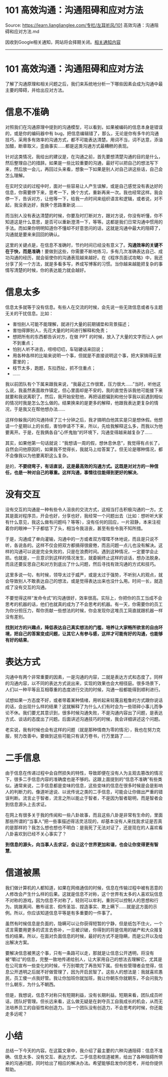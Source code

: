 # 101  高效沟通：沟通阻碍和应对方法 

Source: https://learn.lianglianglee.com/专栏/左耳听风/101  高效沟通：沟通阻碍和应对方法.md

因收到Google相关通知，网站将会择期关闭。[相关通知内容](https://lumendatabase.org/notices/44265620)

---

# 101 高效沟通：沟通阻碍和应对方法

了解了沟通原理和相关问题之后，我们来系统地分析一下哪些因素会成为沟通中最主要的障碍，并给出应对方法。

# 信息不准确

对照我们在沟通原理中提到的沟通模型，可以看到，如果被编码的信息本身是错误的，或是你的编码器中有 bug，把信息编辑错了，那么，无论是你有多牛的沟通技巧，采用多有效率的沟通方式，都不可能表达清楚。用词不当，词不达意，添油加醋，断章取义，歪曲事实……都是这类沟通方式最糟糕的表现。

针对这类情况，我给出的建议是，在沟通之前，首先要想清楚沟通的目的是什么，然后整理自己的措辞。如果是一些比较重要的沟通，最好可以把自己的想法写下来，然后放一会儿，再回过头来看，想象一下如果是别人对自己讲这些话，自己会怎么理解。

在实时交谈的过程中时，面对一些容易让人产生误解，或是自己感觉没有表达好的信息，你需要停下来，思考一下，换个方式，重新再来一次。我也经常这样。我会停一下，告诉对方，让他等一下，给我一点时间来组织语言和逻辑，或者说，对不起，我没表达好，我换个思路重新说……

而当别人没有表达清楚的时候，你要及时打断对方，跟对方说，你没有听懂，你不知道这是什么意思，是否可以重新澄清一下，等等。这都是我们日常沟通中惯用的手法。而如果你明明知道你不懂却不好意思问的话，这就是沟通中最大的阻碍了，沟通就是要来来回回的确认。

这里的关键点是，在信息不准确时，节约时间已经没有意义了。**沟通效率的关键不在于快，而是准确**！要做到这些，你需要不断地练习，多有几次准确表达自己、成功沟通的经历，就会驱使你的沟通表现越来越好。在《程序员面试攻略》中，我还分享了另一个方法，就是多看多写，养成写博客的习惯。当你越来越能把复杂的事情写清楚的时候，你的表达能力就会越好。

# 信息太多

信息太多就等于没有信息。有些人在交流的时候，会先说一些无效信息或者与主题无关的干扰信息。比如：

* 害怕别人可能不能理解，就进行大量的前期铺垫和背景描述；
* 害怕得罪别人，先花大量的时间进行解释和免责；
* 想把所有的东西都告诉对方，在做 PPT 的时候，放入了大量的文字而让人 get 不到重点；
* 怕别人听不进去，唠唠叨叨，车轱辘话来回说；
* 用各种各样的比喻来说明一个事，但就是不直接说明这个事，把大家搞得云里雾里的；
* 枝节太多，跑题，东拉西扯，抓不住重点；
* ……

我以前团队有个下属来跟我来说，“我最近工作很累，压力很大……”当时，听他这么说，我虽然表面故作镇定，但心里面却是不安的，我的直觉告诉我他可能接下来就要和我说离职了。然后，我开始安慰他，再把话题偏到和他分享我以前遇到相似的情况时我是怎么怎么做的。结果换来的是更多的解释，他跟我表达更复杂的情况，于是我又在帮他想办法……

这样你躲我闪的沟通持续了三十分钟之后，我才搞明白他其实是只是想休假。他想请一个星期以上的长假，害怕申请不下来，所以，先给我解释这么多，而我以为他要离开。于是，在我俩各自“心怀鬼胎”的环境下，沟通变得越来越复杂了……

其实，如果他第一句话就说：“我想请一周的假，想休息休息”，我觉得有点长了，自然会问他原因的，如果我不觉得长，我就马上给答案了。但无论是哪种情况，都不会像我以为他要离职这么复杂。

是的，**不要绕弯子，有话直说，这是最高效的沟通方式。这既是对对方的一种信任，也是一种对自己的尊重。这样沟通，事情往往能得到更好的解决**。

# 没有交互

没有交互的沟通是一种有些令人沮丧的交流方式，这相当打击积极沟通的一方。尤其是面对程序员，开会也好，分享也好，我经常一个问题出去（比如：想听听大家有什么意见，我这么做有问题吗？等等），没有任何的回应，一片寂静，本来注视着你的眼神一下子都低下了头，相当令我沮丧，甚至有些令我不知所措。

于是，沟通成了单向灌输，沟通中的一方或者双方喋喋不休地说，而且是只说不听，各说各的。这样不仅会把双方都搞得很疲倦，而且问题一点儿也没有解决。这样的沟通可以说是完全失败的，只是在浪费时间。遇到这种情况，一定要学会止损。也就是，一旦意识到这样的情况发生，就委婉终止这样的谈话，想办法脱身。而且还要反思自己和对方到底出了什么问题，然后寻找有效沟通的方式和技巧。

这里多说一句，有时候，领导太过于威严，或是太过于强势，不听别人的观点，就会导致别人不敢表达自己的想法，或是觉得表达出来也没什么用。时间一长，就造成了没有交互的沟通。

不要觉得这样“发命令式”的沟通很好，效率很高。实际上，你把你的员工当成不会思考的机器的话，他们也就真的成为了不会思考的机器。有一天，你需要你的员工为你分担压力，帮你贡献一些想法的时候，你会发现你这堆员工简直就跟机器一样没有差别。

**找到对方的兴趣点，降低表达自己真实想法的门槛，培养让大家畅所欲言的自由环境，把自己的答案变成问题，让其它人有参与感，这样才可能有好的沟通，也能够有好的结果**。

# 表达方式

沟通中有两个非常重要的因素，一是沟通的内容，二就是表达方式和态度了。同样的沟通内容，以不同的表达方式说出来，实现的效果也会大相径庭。很多场景下，人们以一种平等且互相尊重的态度进行交流的时候，沟通一般都能得到顺利进行。

试想如果一方态度不好，或者带着某种情绪，用听起来轻蔑且粗鲁的方式跟你说话的话，会出现什么样的结果？这就解释了为什么人们有时会为一些琐碎小事儿而争论不休。我们要尤其意识到，很多时候沟通失败，不是沟通内容出了问题，是表达方式、谈话的态度出了问题。后面讲述沟通技巧的时候，我会详细讲述这个问题。

老实说，我有时候也会有这样的问题（就是那种情商为零的情况），我也在努力克服，努力改善中。要做到这些可能只有读万卷书，行万里路了……

# 二手信息

由于信息在传递过程中会自然损失的特性，导致即便在没有人为主观去篡改的情况下，很多二手信息内容的准确度也是不够的。这跟上面提到的“信息不准确”有些类似。通常来说，二手信息都是变味的信息，这些变味的信息在很多时候是会是影响人的判断力的。像道听途说、以讹传讹之类的二手信息，可能会让你做出严重的错误判断。流言止于智者，流言之所以能止于智者，不是因为智者聪明，而是智者会到信息源头上去求证。

在网上有很多关于我的传闻和一些八卦故事，而且这些八卦是非常有生命的，里面那些所谓的“当事人”把一些事描述得活灵活现的，却基本没有人来找我求证是否真的是那样的？我怎么想也想也不明白：是我死了无法对证了，还是现在的人喜欢看八卦喜欢到已经不关心事实了？

**到信息的源头，向当事人去求证，会让这个世界更加和谐，也会让你变得更有智慧**。

# 信道被黑

我们做计算机的人都知道，如果在网络通信的时候，信息在传输过程中被有恶意的人修改会产生什么样的后果。这就是信息不对称，这个世界有太多的人喜欢玩信息不对称的游戏，因为信息不对称了，轻则可以牟利，重则可以控制人的思想和行为。挑拨离间、散布谣言、假传圣旨、捏造事实、欺上瞒下……就是这方面的示例。所以，你应该知道信息平等是有多重要的一件事了。

虽然有时候信息是负面的，隐瞒可以让你获得短暂的宁静，但是纸包不住火，一个谎言需要用更多的谎言去弥补，一旦被识破，你得到的将是信用的破产和大众报复性的结果。所以，在面对负面信息的时候，最好的方式不是隐瞒，而是公开以及给出解决方案。

要解决信息被黑这个事，只有一条路可以走，那就是让信息公开透明，将没有被“嚼过”的信息，完整一致地传递给别人，让大家用自己的想法去理解它。尤其是在公司宣布一些变化的时候，千万别嚼完了再告知下属。但有些管理者会觉得，信息公开透明之后就不好做管理了，因为开启民智了。这些人的想法是：我就喜欢愚民，员工傻一点我好管。我让你加班你就加班，我让你朝东你就朝东，不会问我为什么朝东，为什么不朝西。

但是，我想说，信息不对称只有短期利益，没有长期利益。短期来看，团队成员听话，团队好管理。但长远来看，这么做无疑是在剥夺员工自我成长的机会，从而无法培养员工的自驱性和创造力。当一个团队没有创造力，不会思考的时候，你还能走多远呢？

# 小结

总结一下今天的内容。在这篇文章中，我介绍了最主要的六种沟通阻碍：信息不准确、信息太多、没有交互、表达方式、二手信息和信道被黑，给出了各种阻碍所带来的沟通问题，同时给出了相应的解决办法。希望能够启发你的思考，并给你提供帮助。